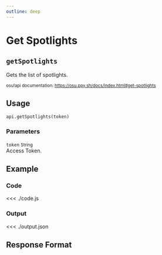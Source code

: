 ```yaml
---
outline: deep
---
```


# Get Spotlights <Badge type="info" text="GET"/>

## `getSpotlights`

Gets the list of spotlights.

<small>osu!api documentation: https://osu.ppy.sh/docs/index.html#get-spotlights</small>

## Usage

`api.getSpotlights(token)`

### Parameters

`token` <small>String</small><br>
Access Token.

## Example

### Code
<<< ./code.js

### Output
<<< ./output.json

## Response Format

<!--@include: ./response.md-->